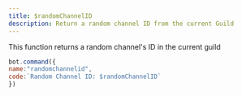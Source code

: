```yaml
---
title: $randomChannelID
description: Return a random channel ID from the current Guild
---
```


This function returns a random channel's ID in the current guild

```javascript
bot.command({
name:"randomchannelid",
code:`Random Channel ID: $randomChannelID`
})
```

